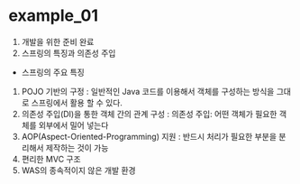 # example_01


01. 개발을 위한 준비 완료
02. 스프링의 특징과 의존성 주입
  - 스프링의 주요 특징
  01. POJO 기반의 구정
    : 일반적인 Java 코드를 이용해서 객체를 구성하는 방식을 그대로 스프링에서 활용 할 수 있다.
  02. 의존성 주입(DI)을 통한 객체 간의 관계 구성
    : 의존성 주입: 어떤 객체가 필요한 객체를 외부에서 밀어 넣는다
  03. AOP(Aspect-Oriented-Programming) 지원
    : 반드시 처리가 필요한 부분을 분리해서 제작하는 것이 가능
  04. 편리한 MVC 구조
  05. WAS의 종속적이지 않은 개발 환경
